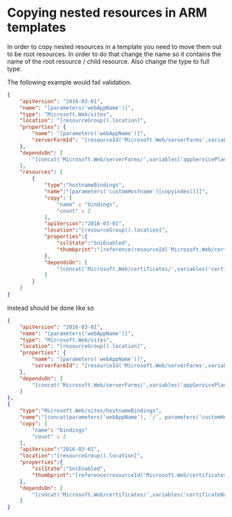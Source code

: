 # Copying nested resources in ARM templates

In order to copy nested resources in a template you need to move them out to be root resources. In order to do that change the name so it contains the name of the root resource / child resource. Also change the type to full type.

The following example would fail validation.

```json
{
    "apiVersion": "2016-03-01",
    "name": "[parameters('webAppName')]",
    "type": "Microsoft.Web/sites",
    "location": "[resourceGroup().location]",
    "properties": {
        "name": "[parameters('webAppName')]",
        "serverFarmId": "[resourceId('Microsoft.Web/serverFarms',variables('appServicePlanName'))]"
    },
    "dependsOn": [
        "[concat('Microsoft.Web/serverFarms/',variables('appServicePlanName'))]"
    ],
    "resources": [
        {
            "type":"hostnameBindings",
            "name":"[parameters('customHostname')[copyindex()]]",
            "copy": [
                "name" : "bindings",
                "count" : 2
            ],
            "apiVersion":"2016-03-01",
            "location":"[resourceGroup().location]",
            "properties":{
                "sslState":"SniEnabled",
                "thumbprint":"[reference(resourceId('Microsoft.Web/certificates', variables('certificateName'))).Thumbprint]"
            },
            "dependsOn": [
                "[concat('Microsoft.Web/certificates/',variables('certificateName'))]"
            ]
        }
    ]
}
```

Instead should be done like so

```json
{
    "apiVersion": "2016-03-01",
    "name": "[parameters('webAppName')]",
    "type": "Microsoft.Web/sites",
    "location": "[resourceGroup().location]",
    "properties": {
        "name": "[parameters('webAppName')]",
        "serverFarmId": "[resourceId('Microsoft.Web/serverFarms',variables('appServicePlanName'))]"
    },
    "dependsOn": [
        "[concat('Microsoft.Web/serverFarms/',variables('appServicePlanName'))]"
    ]
},
{
    "type":"Microsoft.Web/sites/hostnameBindings",
    "name":"[concat(parameters('webAppName'), '/', parameters('customHostname')[copyIndex()])]",
    "copy": [
        "name": "bindings"
        "count" : 2
    ],
    "apiVersion":"2016-03-01",
    "location":"[resourceGroup().location]",
    "properties":{
        "sslState":"SniEnabled",
        "thumbprint":"[reference(resourceId('Microsoft.Web/certificates', variables('certificateName'))).Thumbprint]"
    },
    "dependsOn": [
        "[concat('Microsoft.Web/certificates/',variables('certificateName'))]"
    ]
}
```


